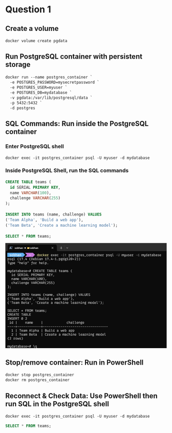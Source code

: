 # Question 1

## Create a volume
```docker
docker volume create pgdata
```
## Run PostgreSQL container with persistent storage
```docker
docker run --name postgres_container `
  -e POSTGRES_PASSWORD=mysecretpassword `
  -e POSTGRES_USER=myuser `
  -e POSTGRES_DB=mydatabase `
  -v pgdata:/var/lib/postgresql/data `
  -p 5432:5432 `
  -d postgres
```
## SQL Commands: Run inside the PostgreSQL container
### Enter PostgreSQL shell 
```docker
docker exec -it postgres_container psql -U myuser -d mydatabase
```
### Inside PostgreSQL Shell, run the SQL commands
```sql
CREATE TABLE teams (
  id SERIAL PRIMARY KEY,
  name VARCHAR(100),
  challenge VARCHAR(255)
);

INSERT INTO teams (name, challenge) VALUES
('Team Alpha', 'Build a web app'),
('Team Beta', 'Create a machine learning model');

SELECT * FROM teams;

```
![](images/q1.png)

## Stop/remove container: Run in PowerShell
```docker
docker stop postgres_container
docker rm postgres_container
```
## Reconnect & Check Data: Use PowerShell then run SQL in the PostgreSQL shell
```docker
docker exec -it postgres_container psql -U myuser -d mydatabase
```
```sql
SELECT * FROM teams;
```

